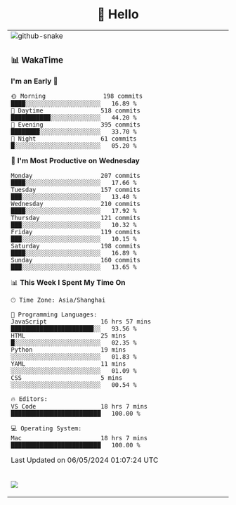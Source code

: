 <div align="center">

# 🙋 Hello

<table>

  <tr>
  <td>
    <img
  alt="github-snake"
  src="profile-snake-contrib/github-user-contribution.svg"
/>
  </td>
</tr>

<tr><td>

### 📊 WakaTime

<!--START_SECTION:waka-->
**I'm an Early 🐤** 

```text
🌞 Morning                198 commits         ████░░░░░░░░░░░░░░░░░░░░░   16.89 % 
🌆 Daytime                518 commits         ███████████░░░░░░░░░░░░░░   44.20 % 
🌃 Evening                395 commits         ████████░░░░░░░░░░░░░░░░░   33.70 % 
🌙 Night                  61 commits          █░░░░░░░░░░░░░░░░░░░░░░░░   05.20 % 
```
📅 **I'm Most Productive on Wednesday** 

```text
Monday                   207 commits         ████░░░░░░░░░░░░░░░░░░░░░   17.66 % 
Tuesday                  157 commits         ███░░░░░░░░░░░░░░░░░░░░░░   13.40 % 
Wednesday                210 commits         ████░░░░░░░░░░░░░░░░░░░░░   17.92 % 
Thursday                 121 commits         ███░░░░░░░░░░░░░░░░░░░░░░   10.32 % 
Friday                   119 commits         ███░░░░░░░░░░░░░░░░░░░░░░   10.15 % 
Saturday                 198 commits         ████░░░░░░░░░░░░░░░░░░░░░   16.89 % 
Sunday                   160 commits         ███░░░░░░░░░░░░░░░░░░░░░░   13.65 % 
```


📊 **This Week I Spent My Time On** 

```text
🕑︎ Time Zone: Asia/Shanghai

💬 Programming Languages: 
JavaScript               16 hrs 57 mins      ███████████████████████░░   93.56 % 
HTML                     25 mins             █░░░░░░░░░░░░░░░░░░░░░░░░   02.35 % 
Python                   19 mins             ░░░░░░░░░░░░░░░░░░░░░░░░░   01.83 % 
YAML                     11 mins             ░░░░░░░░░░░░░░░░░░░░░░░░░   01.09 % 
CSS                      5 mins              ░░░░░░░░░░░░░░░░░░░░░░░░░   00.54 % 

🔥 Editors: 
VS Code                  18 hrs 7 mins       █████████████████████████   100.00 % 

💻 Operating System: 
Mac                      18 hrs 7 mins       █████████████████████████   100.00 % 
```


 Last Updated on 06/05/2024 01:07:24 UTC
<!--END_SECTION:waka-->

</td></tr>
<td>
  <!-- programming tool icon 编程工具图标 -->

<img src="https://skillicons.dev/icons?i=sass,ts,jest,express,nuxt,firebase,gatsby,js,vue,react,redux,docker,discord,mongodb,stackoverflow,idea,git,vscode,github,gitlab,figma,vite,svg,next,gulp,webpack,bootstrap,jquery,swift,prisma" /><br>

  </td>
</table>
